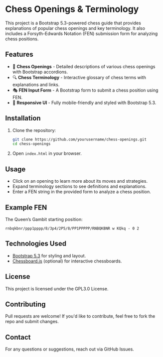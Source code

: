 # Chess Openings & Terminology

This project is a Bootstrap 5.3-powered chess guide that provides explanations of popular chess openings and key terminology. It also includes a Forsyth-Edwards Notation (FEN) submission form for analyzing chess positions.

## Features
- 📜 **Chess Openings** - Detailed descriptions of various chess openings with Bootstrap accordions.
- 🔍 **Chess Terminology** - Interactive glossary of chess terms with explanations and links.
- 🎭 **FEN Input Form** - A Bootstrap form to submit a chess position using FEN.
- 🎨 **Responsive UI** - Fully mobile-friendly and styled with Bootstrap 5.3.

## Installation
1. Clone the repository:
   ```sh
   git clone https://github.com/yourusername/chess-openings.git
   cd chess-openings
   ```
2. Open `index.html` in your browser.

## Usage
- Click on an opening to learn more about its moves and strategies.
- Expand terminology sections to see definitions and explanations.
- Enter a FEN string in the provided form to analyze a chess position.

## Example FEN
The Queen’s Gambit starting position:
```
rnbqkbnr/ppp1pppp/8/3p4/2P5/8/PP1PPPPP/RNBQKBNR w KQkq - 0 2
```

## Technologies Used
- [Bootstrap 5.3](https://getbootstrap.com/) for styling and layout.
- [Chessboard.js](https://chessboardjs.com/) (optional) for interactive chessboards.

## License
This project is licensed under the GPL3.0 License.

## Contributing
Pull requests are welcome! If you'd like to contribute, feel free to fork the repo and submit changes.

## Contact
For any questions or suggestions, reach out via GitHub Issues.
